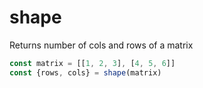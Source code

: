 # shape

Returns number of cols and rows of a matrix

```javascript
const matrix = [[1, 2, 3], [4, 5, 6]]
const {rows, cols} = shape(matrix)
```